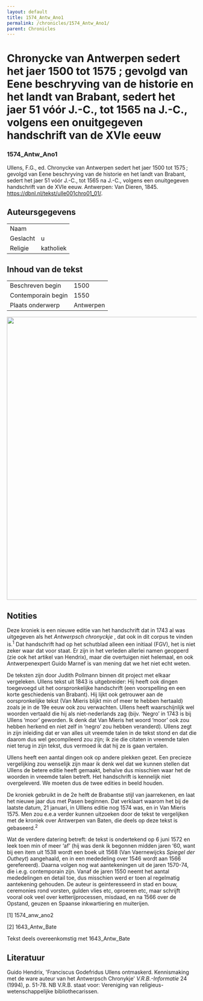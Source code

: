 ```yaml
---
layout: default
title: 1574_Antw_Ano1
permalink: /chronicles/1574_Antw_Ano1/
parent: Chronicles
--- 
```



# Chronycke van Antwerpen sedert het jaer 1500 tot 1575 ; gevolgd van Eene beschryving van de historie en het landt van Brabant, sedert het jaer 51 vóór J.-C., tot 1565 na J.-C., volgens een onuitgegeven handschrift van de XVIe eeuw 

### 1574_Antw_Ano1 

Ullens, F.G., ed. Chronycke van Antwerpen sedert het jaer 1500 tot 1575 ; gevolgd van Eene beschryving van de historie en het landt van Brabant, sedert het jaer 51 vóór J.-C., tot 1565 na J.-C., volgens een onuitgegeven handschrift van de XVIe eeuw. Antwerpen: Van Dieren, 1845. https://dbnl.nl/tekst/ulle001chro01_01/. 

## Auteursgegevens 

| | | 
| --------------- | --------------- | 
| Naam |   | 
| Geslacht | u | 
| Religie | katholiek | 

## Inhoud van de tekst 

| | | 
| --------------- | --------------- | 
| Beschreven begin | 1500 | 
| Contemporain begin | 1550 | 
| Plaats onderwerp | Antwerpen | 

[<img src="..\..\barplots_chronicles\1574_Antw_Ano1.jpg" width="750"/>](..\..\barplots_chronicles\1574_Antw_Ano1.jpg) 

## Notities 

Deze kroniek is een nieuwe editie van het handschrift dat in 1743 al was
uitgegeven als het _Antwerpsch chronyckje_ , dat ook in dit corpus te vinden is.<sup>1</sup> Dat handschrift had op het schutblad alleen een initiaal (FGV), het is niet zeker waar dat voor staat. Er zijn in het verleden allerlei namen geopperd (zie ook het artikel van Hendrix), maar die overtuigen niet helemaal, en ook Antwerpenexpert Guido Marnef is van mening dat we het niet echt weten.

De teksten zijn door Judith Pollmann binnen dit project met elkaar vergeleken. Ullens tekst uit 1843 is uitgebreider: Hij heeft ook dingen toegevoegd uit het oorspronkelijke handschrift (een voorspelling en een korte geschiedenis van Brabant). Hij lijkt ook getrouwer aan de oorspronkelijke tekst (Van Mieris blijkt min of meer te hebben hertaald) zoals je in de 19e eeuw ook zou verwachten. Ullens heeft waarschijnlijk wel woorden vertaald die hij als niet-nederlands zag (bijv. ‘Negro’ in 1743 is bij Ullens ‘moor’ geworden. Ik denk dat Van Mieris het woord ‘moor’ ook zou hebben herkend en niet zelf in ‘negro’ zou hebben veranderd). Ullens zegt in zijn inleiding dat er van alles uit vreemde talen in de tekst stond en dat die daarom dus wel gecompileerd zou zijn; ik zie die citaten in vreemde talen niet terug in zijn tekst, dus vermoed ik dat hij ze is gaan vertalen.

Ullens heeft een aantal dingen ook op andere plekken gezet. Een precieze
vergelijking zou wenselijk zijn maar ik denk wel dat we kunnen stellen dat
Ullens de betere editie heeft gemaakt, behalve dus misschien waar het de woorden in vreemde talen betreft. Het handschrift is kennelijk niet overgeleverd. We moeten dus de twee edities in beeld houden.

De kroniek gebruikt in de 2e helft de Brabantse stijl van jaarrekenen, en laat het nieuwe jaar dus met Pasen beginnen. Dat verklaart waarom het bij de laatste datum, 21 januari, in Ulllens editie nog 1574 was, en in Van Mieris 1575. Men zou  e.e.a verder kunnen uitzoeken door de tekst te vergelijken met de kroniek over Antwerpen van Baten, die deels op deze tekst is gebaseerd.<sup>2</sup>

Wat de verdere datering betreft: de tekst is ondertekend op 6 juni
1572 en leek toen min of meer ‘af’ (hij was denk ik begonnen midden jaren ‘60, want bij een item uit 1538 wordt een boek uit 1568 (Van Vaernewijcks *Spiegel der Outheyt*) aangehaald, en in een mededeling over 1546 wordt aan 1566 gerefereerd). Daarna volgen nog wat aantekeningen uit de jaren 1570-74, die i.e.g. contemporain zijn. Vanaf de jaren 1550 neemt het aantal mededelingen en detail toe, dus misschien werd er toen al regelmatig aantekening gehouden. De auteur is geinteresseerd in stad en bouw, ceremonies rond vorsten, gulden vlies etc, oproeren etc, maar schrijft vooral ook veel over ketterijprocessen, misdaad, en na 1566 over de Opstand, geuzen en Spaanse inkwartiering en muiterijen.

[1] 1574_anw_ano2

[2] 1643_Antw_Bate

Tekst deels overeenkomstig met 1643_Antw_Bate

## Literatuur 

Guido Hendrix, 'Franciscus Godefridus Ullens ontmaskerd. Kennismaking met de ware auteur van het Antwerpsch Chronykje' *V.R.B.-Informatie* 24 (1994), p. 51-78. NB V.R.B. staat voor: Vereniging van religieus-wetenschappelijke bibliothecarissen.


